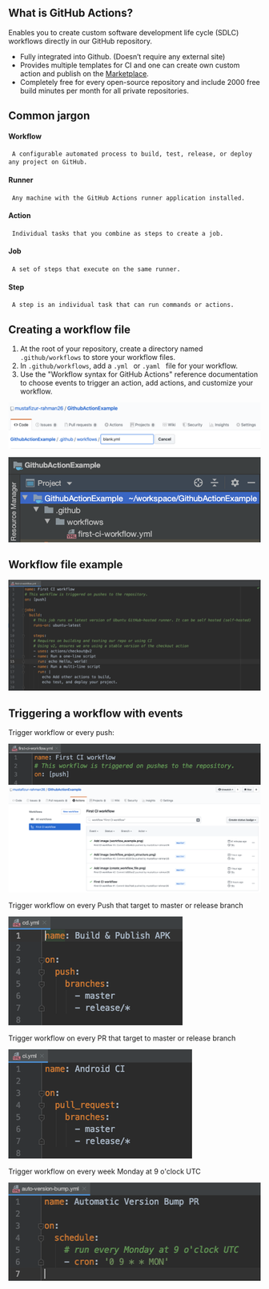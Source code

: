 ## What is GitHub Actions?
Enables you to create custom software development life cycle (SDLC) workflows directly in our GitHub repository.

- Fully integrated into Github. (Doesn’t require any external site)
- Provides multiple templates for CI and one can create own custom action and publish on the [Marketplace](https://github.com/marketplace?type=actions).
- Completely free for every open-source repository and include 2000 free build minutes per month for all private repositories.

## Common jargon

#### Workflow 
     A configurable automated process to build, test, release, or deploy any project on GitHub. 
#### Runner
     Any machine with the GitHub Actions runner application installed. 
#### Action
     Individual tasks that you combine as steps to create a job.
#### Job
     A set of steps that execute on the same runner. 
#### Step
     A step is an individual task that can run commands or actions.

## Creating a workflow file
1. At the root of your repository, create a directory named ` .github/workflows ` to store your workflow files.
2. In ` .github/workflows `, add a `.yml ` or `.yaml ` file for your workflow.
3. Use the "Workflow syntax for GitHub Actions" reference documentation to choose events to trigger an action, add actions, and customize your workflow.

![](./screenshots/create_workflow_file.png)

![](./screenshots/workflow_project_structure.png)

## Workflow file example

![](./screenshots/workflow_example.png)

## Triggering a workflow with events
Trigger workflow or every push:

![](./screenshots/trigger_workflow_push.png)
![](./screenshots/trigger_workflow.png)

Trigger workflow on every Push that target to master or release branch

![](./screenshots/trigger_workflow_on_push_target_to_master.png)

Trigger workflow on every PR that target to master or release branch

![](./screenshots/trigger_workflow_on_pr.png)

Trigger workflow on every week Monday at 9 o'clock UTC

![](./screenshots/trigger_workflow_on_schedule.png)





